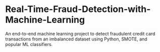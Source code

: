 # Real-Time-Fraud-Detection-with-Machine-Learning
An end-to-end machine learning project to detect fraudulent credit card transactions from an imbalanced dataset using Python, SMOTE, and popular ML classifiers.
